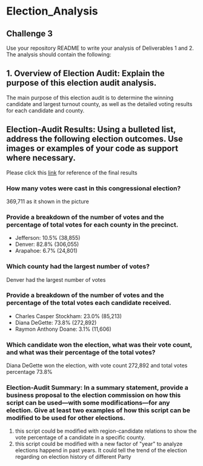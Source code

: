 # Election_Analysis
## Challenge 3
Use your repository README to write your analysis of Deliverables 1 and 2. The analysis should contain the following:

## 1. Overview of Election Audit: Explain the purpose of this election audit analysis.
The main purpose of this election audit is to determine the winning candidate and largest turnout county, as well as the detailed voting results for each candidate and county.

## Election-Audit Results: Using a bulleted list, address the following election outcomes. Use images or examples of your code as support where necessary.
Please click this [link](https://github.com/Fredericxu/Election_Analysis/blob/main/Resouces/pyroll_result.png) for reference of the final results
### How many votes were cast in this congressional election?
369,711 as it shown in the picture
### Provide a breakdown of the number of votes and the percentage of total votes for each county in the precinct.
  - Jefferson: 10.5% (38,855)
  - Denver: 82.8% (306,055)
  - Arapahoe: 6.7% (24,801)
### Which county had the largest number of votes?
Denver had the largest number of votes
### Provide a breakdown of the number of votes and the percentage of the total votes each candidate received.
  - Charles Casper Stockham: 23.0% (85,213)
  - Diana DeGette: 73.8% (272,892)
  - Raymon Anthony Doane: 3.1% (11,606)
### Which candidate won the election, what was their vote count, and what was their percentage of the total votes?
Diana DeGette won the election, with vote count 272,892 and total votes percentage 73.8%
### Election-Audit Summary: In a summary statement, provide a business proposal to the election commission on how this script can be used—with some modifications—for any election. Give at least two examples of how this script can be modified to be used for other elections.
1. this script could be modified with region-candidate relations to show the vote percentage of a candidate in a specific county.
2. this script could be modified with a new factor of "year" to analyze elections happend in past years. It could tell the trend of the election regarding on election history of different Party
